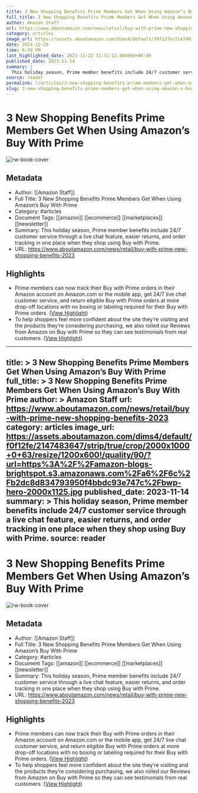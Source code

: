 ```yaml
---
title: 3 New Shopping Benefits Prime Members Get When Using Amazon’s Buy With Prime
full_title: 3 New Shopping Benefits Prime Members Get When Using Amazon’s Buy With Prime
author: Amazon Staff
url: https://www.aboutamazon.com/news/retail/buy-with-prime-new-shopping-benefits-2023
category: articles
image_url: https://assets.aboutamazon.com/dims4/default/f0f12fe/2147483647/strip/true/crop/2000x1000+0+63/resize/1200x600!/quality/90/?url=https%3A%2F%2Famazon-blogs-brightspot.s3.amazonaws.com%2Fa6%2F6c%2Fb2dc8d834793950f4bbdc93e747c%2Fbwp-hero-2000x1125.jpg
date: 2024-12-29
time: 6:39 PM
last_highlighted_date: 2023-11-22 11:11:12.004969+00:00
published_date: 2023-11-14
summary: |
  This holiday season, Prime member benefits include 24/7 customer service through a live chat feature, easier returns, and order tracking in one place when they shop using Buy with Prime.
source: reader
permalink: l/articles/3-new-shopping-benefits-prime-members-get-when-using-amazon-s-buy-with-prime
slug: 3-new-shopping-benefits-prime-members-get-when-using-amazon-s-buy-with-prime
---
```

# 3 New Shopping Benefits Prime Members Get When Using Amazon’s Buy With Prime

![rw-book-cover](https://assets.aboutamazon.com/dims4/default/f0f12fe/2147483647/strip/true/crop/2000x1000+0+63/resize/1200x600!/quality/90/?url=https%3A%2F%2Famazon-blogs-brightspot.s3.amazonaws.com%2Fa6%2F6c%2Fb2dc8d834793950f4bbdc93e747c%2Fbwp-hero-2000x1125.jpg)

## Metadata
- Author: [[Amazon Staff]]
- Full Title: 3 New Shopping Benefits Prime Members Get When Using Amazon’s Buy With Prime
- Category: #articles
- Document Tags: [[amazon]] [[ecommerce]] [[marketplaces]] [[newsletter]] 
- Summary: This holiday season, Prime member benefits include 24/7 customer service through a live chat feature, easier returns, and order tracking in one place when they shop using Buy with Prime.
- URL: https://www.aboutamazon.com/news/retail/buy-with-prime-new-shopping-benefits-2023

## Highlights
- Prime members can now track their Buy with Prime orders in their Amazon account on Amazon.com or the mobile app, get 24/7 live chat customer service, and return eligible Buy with Prime orders at more drop-off locations with no boxing or labeling required for their Buy with Prime orders. ([View Highlight](https://read.readwise.io/read/01hfvbjxntbe7mw2e5sgea2m2h))
- To help shoppers feel more confident about the site they’re visiting and the products they’re considering purchasing, we also rolled our Reviews from Amazon on Buy with Prime so they can see testimonials from real customers. ([View Highlight](https://read.readwise.io/read/01hfvbm4scf60nbt64vjc4tf21))


---
title: >
  3 New Shopping Benefits Prime Members Get When Using Amazon’s Buy With Prime
full_title: >
  3 New Shopping Benefits Prime Members Get When Using Amazon’s Buy With Prime
author: >
  Amazon Staff
url: https://www.aboutamazon.com/news/retail/buy-with-prime-new-shopping-benefits-2023
category: articles
image_url: https://assets.aboutamazon.com/dims4/default/f0f12fe/2147483647/strip/true/crop/2000x1000+0+63/resize/1200x600!/quality/90/?url=https%3A%2F%2Famazon-blogs-brightspot.s3.amazonaws.com%2Fa6%2F6c%2Fb2dc8d834793950f4bbdc93e747c%2Fbwp-hero-2000x1125.jpg
published_date: 2023-11-14
summary: >
  This holiday season, Prime member benefits include 24/7 customer service through a live chat feature, easier returns, and order tracking in one place when they shop using Buy with Prime.
source: reader
---
# 3 New Shopping Benefits Prime Members Get When Using Amazon’s Buy With Prime

![rw-book-cover](https://assets.aboutamazon.com/dims4/default/f0f12fe/2147483647/strip/true/crop/2000x1000+0+63/resize/1200x600!/quality/90/?url=https%3A%2F%2Famazon-blogs-brightspot.s3.amazonaws.com%2Fa6%2F6c%2Fb2dc8d834793950f4bbdc93e747c%2Fbwp-hero-2000x1125.jpg)

## Metadata
- Author: [[Amazon Staff]]
- Full Title: 3 New Shopping Benefits Prime Members Get When Using Amazon’s Buy With Prime
- Category: #articles
- Document Tags: [[amazon]] [[ecommerce]] [[marketplaces]] [[newsletter]] 
- Summary: This holiday season, Prime member benefits include 24/7 customer service through a live chat feature, easier returns, and order tracking in one place when they shop using Buy with Prime.
- URL: https://www.aboutamazon.com/news/retail/buy-with-prime-new-shopping-benefits-2023

## Highlights
- Prime members can now track their Buy with Prime orders in their Amazon account on Amazon.com or the mobile app, get 24/7 live chat customer service, and return eligible Buy with Prime orders at more drop-off locations with no boxing or labeling required for their Buy with Prime orders. ([View Highlight](https://read.readwise.io/read/01hfvbjxntbe7mw2e5sgea2m2h))
- To help shoppers feel more confident about the site they’re visiting and the products they’re considering purchasing, we also rolled our Reviews from Amazon on Buy with Prime so they can see testimonials from real customers. ([View Highlight](https://read.readwise.io/read/01hfvbm4scf60nbt64vjc4tf21))


